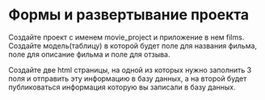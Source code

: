 # Формы и развертывание проекта

Создайте проект с именем movie_project и приложение в нем films. 
Создайте модель(таблицу) в которой будет поле для названия фильма, 
поле для описание фильма и поле для отзыва.

Создайте две html страницы, на одной из которых нужно заполнить 
3 поля и отправить эту информацию в базу данных, а на второй будет 
публиковаться информация которую вы записали в базу данных.